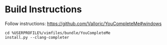 # Build Instructions

Follow instructions: https://github.com/Valloric/YouCompleteMe#windows

````
cd %USERPROFILE%/vimfiles/bundle/YouCompleteMe
install.py --clang-completer
````
